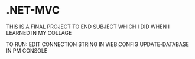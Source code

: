 # .NET-MVC

THIS IS A FINAL PROJECT TO END SUBJECT WHICH I DID WHEN I LEARNED IN MY COLLAGE

TO RUN:
EDIT CONNECTION STRING IN WEB.CONFIG
UPDATE-DATABASE IN PM CONSOLE
